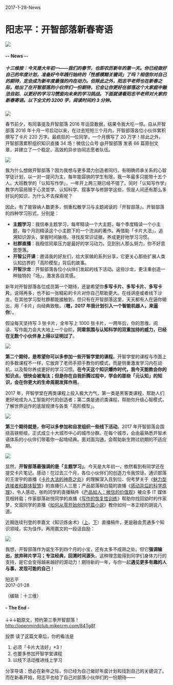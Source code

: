 2017-1-28-News

# 阳志平：开智部落新春寄语
![](https://mmbiz.qlogo.cn/mmbiz_png/P7zzkBGoztFUtGQKAqGmGGw4yZB9iaYAuy849uQD1xqLmh0TZtriauaibym6NLyoVPt2B4TKIb7eoDUmpqvVhuupg/0?wx_fmt=png)

#### -- News --

##### **十三维按**：今天是大年初一——我们的春节，也即农历新年的第一天。你已经做好自己的年度计划，准备好今年践行始终的「性感模糊关键词」了吗？相信你对自己的期待，定会成为新年度最强的内在动力。但除此之外，阳志平老师也在新春之际，给出了在开智部落的小伙伴们一份期待，它会让你更好在部落这个大家庭中融洽自如、以更好的学习习惯面向未来的学习挑战。下面就请看阳志平老师对大家的新春寄语。**以下全文约 3200 字，阅读时间约 3 分钟。**
![](https://mmbiz.qlogo.cn/mmbiz_jpg/P7zzkBGoztHXlVY8HhV46SSn7nhia80gicarw2s4uxICAPFUwqmasHsUqiafSYicibbx9j3jGR3yncKLvLras2NmjoA/0?wx_fmt=jpeg)

春节前夕，有同事提及开智部落 2016 年运营数据，结果令我大吃一惊。自从开智部落 2016 年十月一号启动以来，在过去短短三个月内，开智部落各位小伙伴累积撰写了卡片 220 万字。最疯狂的一位同学，一个月撰写了 20 万字！除此之外，开智部落累积组织知识直播 34 场！微信公众号 @开智部落 发表 66 篇原创文章，并建立了一个稳定、高效的异步协同志愿者队伍。

![](https://mmbiz.qlogo.cn/mmbiz_png/P7zzkBGoztFWspgBNYn07hGZicr4K1ibvXbgA3G4vaftKD9CayRVQH9HXomM0tXiaxYu4AyCJCEp3125TXGuBGib1w/0?wx_fmt=png)

我为什么想做开智部落？因为我想与更多潜力创造者同行。有明确师承关系的心智学徒计划，以一对一提问为主，每年能容纳的学生有限，我一年最多只能带十五个人。大班教学的「认知写作学」，一年开上两三期已经不错了。同时「认知写作学」教学内容局限于心灵哲学、认知科学、叙事学与修辞学这些，但是人间还有那么多好玩的知识，为什么不去探索呢？

因此，有了能容纳人数更多，侧重松散学习与主题阅读的「开智部落」。开智部落的四种学习形式，分别是：

* **主题学习**：我信奉主题学习，每年精读一个大主题，每个季度精读一个小主题，每个月则精读这个小主题下的一个流派的著作。再借助「卡片大法」，追溯知识源头，掌握时间脉络，寻找反常识证据，养成更好地学习习惯。
* **社群直播**：我相信同辈压力是最好的学习动力。见到别人那么努力，你不好意思堕落。
* **开智公开课**：邀请我的好友们，给大家做的系列分享，它更关心那些扩展人类认知边界的「高阶模型」背后的故事。
* **开智沙龙**：开智部落各位小伙伴们发起的线下活动。这些沙龙，更注重创造一种独特的「场」，激发各自灵感。

新年对开智部落各位成员第一个期待，还是希望你**多写卡片、多写卡片、多写卡片**。说得再多，也不如一张精彩的卡片对你自己帮助更大。在线讲座或者线下沙龙，在其他学习型社群都能接触到，但只有在开智部落这里，天天都有人在逼你输出，用「卡片」向经典致敬。（**嗯，2017 年我计划引入一个智能机器人，来逼你**）。

假设每天坚持写 3 张卡片，全年写上 1000 张卡片，一两年后，你的思维、阅读、写作能力会大大地上一个台阶。**同辈氛围与认知科学的双重加持的威力，已经在无数个小伙伴身上得以证明过了**。

![](https://mmbiz.qlogo.cn/mmbiz_png/P7zzkBGoztFWspgBNYn07hGZicr4K1ibvX4d5iaia2Ips7tAGRnEaQITM8chMzFYnSicdns624IcOWYzxExsRfASgAg/0?wx_fmt=png)

**第二个期待，是希望你可以多参加一些开智学堂的课程**。开智学堂的课程与市面上的多数课程不一样，它放弃了老师手把手教你的模式，而是侧重激发学习内在动机，以及帮你养成更好的学习习惯。**在今天这个知识爆炸时代，我今天能教会你的知识点，很快会被淘汰；但是你在自我折腾过程中，学会的那些「元认知」的知识，会在你更大的生命周期发挥作用**。

2017 年，开智学堂在两类课程上投入极大力气，第一类是黑客类课程，帮助人们更好地成为人工智能时代的创造者；第二类是通识类课程，帮助你升级心智模式，了解世界运作的底层规律与各类「高阶模型」。

![](https://mmbiz.qlogo.cn/mmbiz_jpg/P7zzkBGoztFWspgBNYn07hGZicr4K1ibvXgcrozgf21UFoyVarZ7VkFl9ia8ktibiawpnibaic5IibmQ3Ersbz4sOqsfYA/0?wx_fmt=jpeg)

**第三个期待就是，你可以多参加和自发组织一些线下活动**。2017 年开智部落会围绕高铁枢纽，正式成立十大城市中心的城市分群。在每个城市，会由最熟悉开智术语体系的小伙伴们带着你一起啃经典。面对面沟通，会帮助新生跨过初期的不适应期。

![](https://mmbiz.qlogo.cn/mmbiz_png/P7zzkBGoztFWspgBNYn07hGZicr4K1ibvXcx0BWJgmA1orlcMUjfyKjMKbTasHVMM81aF6ymhfeG4KHF4YXG1QgA/0?wx_fmt=png)

显然，**开智部落最强调的是「主题学习」**。今天是大年初一，依然看到有同学还在提交卡片笔记。感动！在过去三个月，各位小伙伴们的创造力令我惊讶。通识部落的王浚宇的直播《[卡片大法的神奇之处](http://mp.weixin.qq.com/s?__biz=MzI1NjQ5NzM2Ng==&mid=2247484066&idx=1&sn=80ea807258a4964ca1d58ef37eb7474c)》的理解深入且到位、倪考梦关于《[魅力型连接者和群体智慧](http://mp.weixin.qq.com/s?__biz=MzI1NjQ5NzM2Ng==&mid=2247483709&idx=1&sn=dfecdb772f9570223d79405fe63478fe)》的直播引人三思；产品部落柳白猿的直播《[感动背后的科学原理](http://mp.weixin.qq.com/s?__biz=MzI1NjQ5NzM2Ng==&mid=2247483846&idx=1&sn=6714d9075e74ab597b8cf27cc90e1b66)》，令人感动，张昀同学的直播稿件《[产品如人：微信的价值观](http://mp.weixin.qq.com/s?__biz=MzI1NjQ5NzM2Ng==&mid=2247483753&idx=1&sn=0451afb29f9abde14e83301fe94f703)》被众多 IT 媒体竞相转载；作家部落赵悦同学的直播《[写作的恢复性训练](http://mp.weixin.qq.com/s?__biz=MzI1NjQ5NzM2Ng==&mid=2247483685&idx=1&sn=0197fdb44ea8e2c3586b75cff0f537b5)》帮助你找回幼时的作家梦，文茵同学的直播《[如何从零开始创作短篇小说](http://mp.weixin.qq.com/s?__biz=MzI1NjQ5NzM2Ng==&mid=2247484070&idx=1&sn=a104591110b5b2185dd81dd3fba3dd9f)》教你如何一本正经的胡说八道。

近期连续刊登的李嘉文《知识炼金术》（[上](https://mp.weixin.qq.com/s?__biz=MzI1NjQ5NzM2Ng==&mid=2247484367&idx=1&sn=8fd5c60a599cfea32e2c986f101b2cd5)、[下](https://mp.weixin.qq.com/s?__biz=MzI1NjQ5NzM2Ng==&mid=2247484374&idx=1&sn=003e768929c02eb6299a98697b150812)）直播稿件，更是融会贯通多个知识领域，实为佳作。再用嘉文的一段话自励：

![](https://mmbiz.qlogo.cn/mmbiz_png/P7zzkBGoztFWspgBNYn07hGZicr4K1ibvX6oThsMHRT2vfzhj16MvUsbvrREGUiahHxKI1XJY5vzbKiaYucePvBfzw/0?wx_fmt=png)

我想，开智部落作为诞生不到四个月的小宝，还有太多不成熟之处。但它**强调输出，放弃碎片学习；专注经典，回溯时间源头**，这种理念能得到同学们身体力行的支持，是它会变得越来越好的源动力！期待新的一年，与你一起**遇见更多有趣的人与事，发现可能的自己**！

阳志平         
2017-01-28      

（编辑：十三维）

#### - The End - 

↓↓↓戳原文，预约第三季开智部落！
http://openmindclub.mikecrm.com/84Tg8f

投票
读了这篇文章后，你的看法是

1. 必须「卡片大法好」*3！
2. 也要多参加开智学堂课程
3. 以线下活动推进线上学习


分享导语：想必在新年之际，你已经为自己做好年度计划和找到自己的关键词了。而在新春开始，阳志平也给了自己对部落小伙伴们的一份期待——


